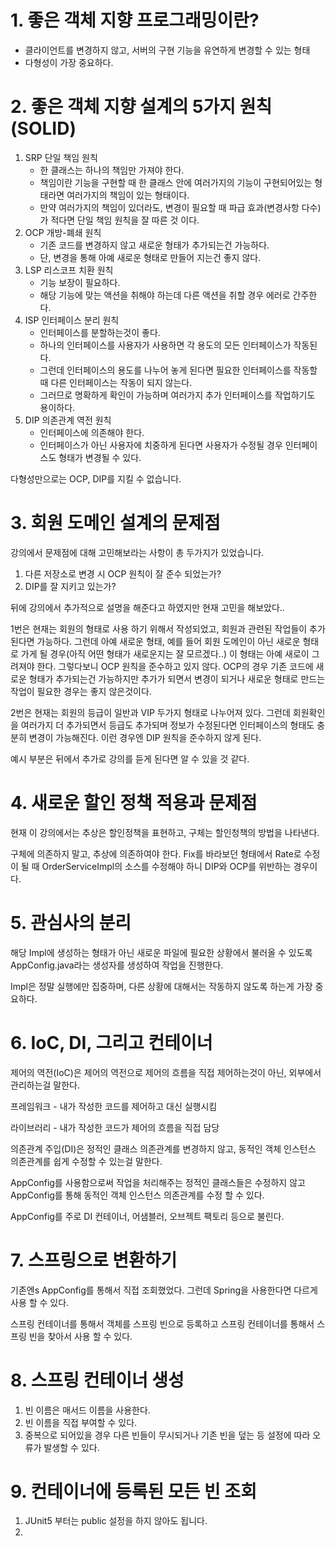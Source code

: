 # 1. 좋은 객체 지향 프로그래밍이란?

 + 클라이언트를 변경하지 않고, 서버의 구현 기능을 유연하게 변경할 수 있는 형태
 + 다형성이 가장 중요하다.

# 2. 좋은 객체 지향 설계의 5가지 원칙(SOLID)

1. SRP 단일 책임 원칙
   + 한 클래스는 하나의 책임만 가져야 한다.
   + 책임이란 기능을 구현할 때 한 클래스 안에 여러가지의 기능이 구현되어있는 형태라면 여러가지의 책임이 있는 형태이다.
   + 만약 여러가지의 책임이 있더라도, 변경이 필요할 때 파급 효과(변경사항 다수)가 적다면 단일 책임 원칙을 잘 따른 것 이다.
2. OCP 개방-폐쇄 원칙
   + 기존 코드를 변경하지 않고 새로운 형태가 추가되는건 가능하다.
   + 단, 변경을 통해 아예 새로운 형태로 만들어 지는건 좋지 않다.
3. LSP 리스코프 치환 원칙
   + 기능 보장이 필요하다.
   + 해당 기능에 맞는 액션을 취해야 하는데 다른 액션을 취할 경우 에러로 간주한다.
4. ISP 인터페이스 분리 원칙
   + 인터페이스를 분할하는것이 좋다.
   + 하나의 인터페이스를 사용자가 사용하면 각 용도의 모든 인터페이스가 작동된다.
   + 그런데 인터페이스의 용도를 나누어 놓게 된다면 필요한 인터페이스를 작동할 때 다른 인터페이스는 작동이 되지 않는다.
   + 그러므로 명확하게 확인이 가능하며 여러가지 추가 인터페이스를 작업하기도 용이하다.
5. DIP 의존관계 역전 원칙
   + 인터페이스에 의존해야 한다.
   + 인터페이스가 아닌 사용자에 치중하게 된다면 사용자가 수정될 경우 인터페이스도 형태가 변경될 수 있다.

다형성만으로는 OCP, DIP를 지킬 수 없습니다.

# 3. 회원 도메인 설계의 문제점

강의에서 문제점에 대해 고민해보라는 사항이 총 두가지가 있었습니다.

1. 다른 저장소로 변경 시 OCP 원칙이 잘 준수 되었는가?
2. DIP를 잘 지키고 있는가?

뒤에 강의에서 추가적으로 설명을 해준다고 하였지만 현재 고민을 해보았다..

1번은 현재는 회원의 형태로 사용 하기 위해서 작성되었고, 회원과 관련된 작업들이 추가된다면 가능하다. 
그런데 아예 새로운 형태, 예를 들어 회원 도메인이 아닌 새로운 형태로 가게 될 경우(아직 어떤 형태가 새로운지는 잘 모르겠다..) 이 형태는 아예 새로이 그려져야 한다. 
그렇다보니 OCP 원칙을 준수하고 있지 않다.
OCP의 경우 기존 코드에 새로운 형태가 추가되는건 가능하지만 추가가 되면서 변경이 되거나 새로운 형태로 만드는 작업이 필요한 경우는 좋지 않은것이다.

2번은 현재는 회원의 등급이 일반과 VIP 두가지 형태로 나누어져 있다.
그런데 회원확인을 여러가지 더 추가되면서 등급도 추가되며 정보가 수정된다면 인터페이스의 형태도 충분히 변경이 가능해진다.
이런 경우엔 DIP 원칙을 준수하지 않게 된다.

예시 부분은 뒤에서 추가로 강의를 듣게 된다면 알 수 있을 것 같다.

# 4. 새로운 할인 정책 적용과 문제점

현재 이 강의에서는 추상은 할인정책을 표현하고, 구체는 할인청책의 방법을 나타낸다.

구체에 의존하지 말고, 추상에 의존하여야 한다. Fix를 바라보던 형태에서 Rate로 수정이 될 때 OrderServiceImpl의 소스를 수정해야 하니 DIP와 OCP를 위반하는 경우이다.

# 5. 관심사의 분리

해당 Impl에 생성하는 형태가 아닌 새로운 파일에 필요한 상황에서 불러올 수 있도록 AppConfig.java라는 생성자를 생성하여 작업을 진행한다.

Impl은 정말 실행에만 집중하며, 다른 상황에 대해서는 작동하지 않도록 하는게 가장 중요하다.

# 6. IoC, DI, 그리고 컨테이너

제어의 역전(IoC)은 제어의 역전으로 제어의 흐름을 직접 제어하는것이 아닌, 외부에서 관리하는걸 말한다.

프레임워크 - 내가 작성한 코드를 제어하고 대신 실행시킴

라이브러리 - 내가 작성한 코드가 제어의 흐름을 직접 담당

의존관계 주입(DI)은 정적인 클래스 의존관계를 변경하지 않고, 동적인 객체 인스턴스 의존관계를 쉽게 수정할 수 있는걸 말한다.

AppConfig를 사용함으로써 작업을 처리해주는 정적인 클래스들은 수정하지 않고 AppConfig를 통해 동적인 객체 인스턴스 의존관계를 수정 할 수 있다.

AppConfig를 주로 DI 컨테이너, 어샘블러, 오브젝트 팩토리 등으로 불린다.

# 7. 스프링으로 변환하기

기존엔s AppConfig를 통해서 직접 조회했었다. 그런데 Spring을 사용한다면 다르게 사용 할 수 있다.

스프링 컨테이너를 통해서 객체를 스프링 빈으로 등록하고 스프링 컨테이너를 통해서 스프링 빈을 찾아서 사용 할 수 있다.

# 8. 스프링 컨테이너 생성
 
1. 빈 이름은 매서드 이름을 사용한다.
2. 빈 이름을 직접 부여할 수 있다.
3. 중복으로 되어있을 경우 다른 빈들이 무시되거나 기존 빈을 덮는 등 설정에 따라 오류가 발생할 수 있다.

# 9. 컨테이너에 등록된 모든 빈 조회

1. JUnit5 부터는 public 설정을 하지 않아도 됩니다.
2. 
